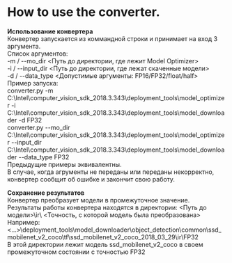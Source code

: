 # How to use the converter.

**Использование конвертера**  
Конвертер запускается из коммандной строки и принимает на вход 3 аргумента.  
Список аргументов:  
	-m / --mo_dir <Путь до директории, где лежит Model Optimizer>  
	-i / --input_dir <Путь до директории, где лежат скаченные модели>  
	-d / --data_type <Допустимые аргументы: FP16/FP32/float/half>  
Пример запуска:  
	converter.py -m C:\Intel\computer_vision_sdk_2018.3.343\deployment_tools\model_optimizer -i C:\Intel\computer_vision_sdk_2018.3.343\deployment_tools\model_downloader -d FP32  
	converter.py --mo_dir C:\Intel\computer_vision_sdk_2018.3.343\deployment_tools\model_optimizer --input_dir C:\Intel\computer_vision_sdk_2018.3.343\deployment_tools\model_downloader --data_type FP32  
Предыдущие примеры эквивалентны.  
В случае, когда агрументы не переданы или переданы некорректно, конвертер сообщит об ошибке и закончит свою работу.  

**Сохранение результатов**  
Конвертер преобразует модели в промежуточное значение.  
Результаты работы конвертера находятся в директории: <Путь до модели>\ir\ <Точность, с которой модель была преобразована>  
Например:  
	<...>\deployment_tools\model_downloader\object_detection\common\ssd_mobilenet_v2_coco\tf\ssd_mobilenet_v2_coco_2018_03_29\ir\FP32  
В этой директории лежит модель ssd_mobilenet_v2_coco в своем промежуточном состоянии с точностью FP32  
